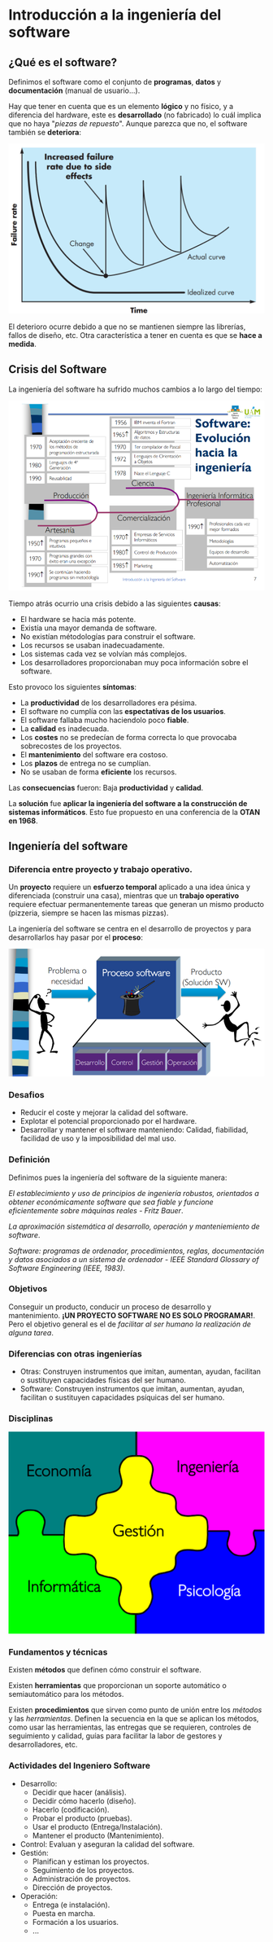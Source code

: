 # Introducción a la ingeniería del software

## ¿Qué es el software?

Definimos el software como el conjunto de **programas**, **datos** y **documentación** (manual de usuario...).

Hay que tener en cuenta que es un elemento **lógico** y no físico, y a diferencia del hardware, este es **desarrollado** (no fabricado) lo cuál implica que no haya "*piezas de repuesto*". Aunque parezca que no, el software también se **deteriora**:

![curva-software](img/software-curve.png)

El deterioro ocurre debido a que no se mantienen siempre las librerías, fallos de diseño, etc. Otra característica a tener en cuenta es que se **hace a medida**.

## Crisis del Software

La ingeniería del software ha sufrido muchos cambios a lo largo del tiempo:

![evolución-software](img/evolucion.png)

Tiempo atrás ocurrio una crisis debido a las siguientes **causas**:
* El hardware se hacia más potente.
* Existía una mayor demanda de software.
* No existían métodologías para construir el software.
* Los recursos se usaban inadecuadamente.
* Los sistemas cada vez se volvían más complejos.
* Los desarrolladores proporcionaban muy poca información sobre el software.

Esto provoco los siguientes **síntomas**:
* La **productividad** de los desarrolladores era pésima.
* El software no cumplía con las **espectatívas de los usuarios**.
* El software fallaba mucho haciendolo poco **fiable**.
* La **calidad** es inadecuada.
* Los **costes** no se predecían de forma correcta lo que provocaba sobrecostes de los proyectos.
* El **mantenimiento** del software era costoso.
* Los **plazos** de entrega no se cumplían.
* No se usaban de forma **eficiente** los recursos.

Las **consecuencias** fueron: Baja **productividad** y **calidad**.

La **solución** fue **aplicar la ingeniería del software a la construcción de sistemas informáticos**. Esto fue propuesto en una conferencia de la **OTAN en 1968**.

## Ingeniería del software

### Diferencia entre proyecto y trabajo operativo.

Un **proyecto** requiere un **esfuerzo temporal** aplicado a una idea única y diferenciada (construir una casa), mientras que un **trabajo operativo** requiere efectuar permanentemente tareas que generan un mismo producto (pizzeria, siempre se hacen las mismas pizzas).  

La ingeniería del software se centra en el desarrollo de proyectos y para desarrollarlos hay pasar por el **proceso**:

![proceso-sw](img/proceso-sw.png)

### Desafios

* Reducir el coste y mejorar la calidad del software.
* Explotar el potencial proporcionado por el hardware.
* Desarrollar y mantener el software manteniendo: Calidad, fiabilidad, facilidad de uso y la imposibilidad del mal uso.

### Definición

Definimos pues la ingeniería del software de la siguiente manera: 

*El establecimiento y uso de principios de ingeniería robustos, orientados a obtener económicamente software que sea fiable y funcione eficientemente sobre máquinas reales - Fritz Bauer*.

*La aproximación sistemática al desarrollo, operación y manteniemiento de software*.

*Software: programas de ordenador, procedimientos, reglas, documentación y datos asociados a un sistema de ordenador - IEEE Standard Glossary of Software Engineering (IEEE, 1983)*.

### Objetivos

Conseguir un producto, conducir un proceso de desarrollo y mantenimiento. **¡UN PROYECTO SOFTWARE NO ES SOLO PROGRAMAR!**. Pero el objetivo general es el de *facilitar al ser humano la realización de alguna tarea*.


### Diferencias con otras ingenierías

* Otras: Construyen instrumentos que imitan, aumentan, ayudan, facilitan o sustituyen capacidades físicas del ser humano.
* Software: Construyen instrumentos que imitan, aumentan, ayudan, facilitan o sustituyen capacidades psíquicas del ser humano.

### Disciplinas

![disciplinas](img/disciplinas.png)

### Fundamentos y técnicas

Existen **métodos** que definen cómo construir el software.

Existen **herramientas** que proporcionan un soporte automático o semiautomático para los métodos.

Existen **procedimientos** que sirven como punto de unión entre los *métodos* y las *herramientas*. Definen la secuencia en la que se aplican los métodos, como usar las herramientas, las entregas que se requieren, controles de seguimiento y calidad, guías para facilitar la labor de gestores y desarrolladores, etc.

### Actividades del Ingeniero Software
* Desarrollo:
  * Decidir que hacer (análisis).
  * Decidir cómo hacerlo (diseño).
  * Hacerlo (codificación).
  * Probar el producto (pruebas).
  * Usar el producto (Entrega/Instalación).
  * Mantener el producto (Mantenimiento).
* Control: Evaluan y aseguran la calidad del software.
* Gestión: 
  * Planifican y estiman los proyectos.
  * Seguimiento de los proyectos.
  * Administración de proyectos.
  * Dirección de proyectos.
* Operación:
  * Entrega (e instalación).
  * Puesta en marcha.
  * Formación a los usuarios.
  * ...

